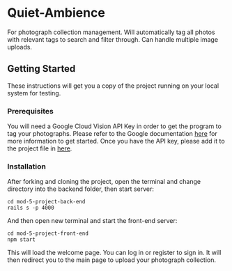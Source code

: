# Quiet-Ambience
For photograph collection management. Will automatically tag all photos with relevant tags to search and filter through. Can handle multiple image uploads.

## Getting Started
These instructions will get you a copy of the project running on your local system for testing.

### Prerequisites
You will need a Google Cloud Vision API Key in order to get the program to tag your photographs. Please refer to the Google documentation [here](https://cloud.google.com/vision/docs/before-you-begin) for more information to get started. Once you have the API key, please add it to the project file in [here](https://github.com/cupofjoy/Quiet-Ambience/blob/master/mod-5-project-front-end/src/config.js).

### Installation
After forking and cloning the project, open the terminal and change directory into the backend folder, then start server:
```
cd mod-5-project-back-end
rails s -p 4000
```

And then open new terminal and start the front-end server:
```
cd mod-5-project-front-end
npm start
```

This will load the welcome page. You can log in or register to sign in. It will then redirect you to the main page to upload your photograph collection.
